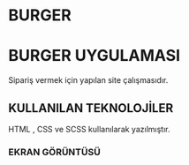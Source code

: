 # BURGER

<h1> BURGER UYGULAMASI </h1>

Sipariş vermek için yapılan site çalışmasıdır.

<h2> KULLANILAN TEKNOLOJİLER </h2>

HTML , CSS ve SCSS kullanılarak yazılmıştır.

<h3> EKRAN GÖRÜNTÜSÜ </h3>